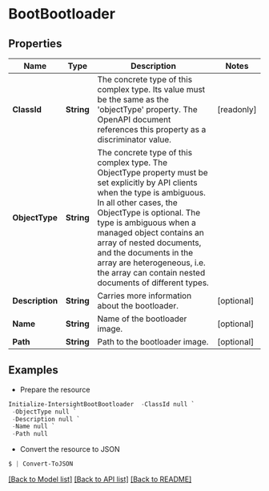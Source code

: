# BootBootloader
## Properties

Name | Type | Description | Notes
------------ | ------------- | ------------- | -------------
**ClassId** | **String** | The concrete type of this complex type. Its value must be the same as the &#39;objectType&#39; property. The OpenAPI document references this property as a discriminator value. | [readonly] 
**ObjectType** | **String** | The concrete type of this complex type. The ObjectType property must be set explicitly by API clients when the type is ambiguous. In all other cases, the  ObjectType is optional.  The type is ambiguous when a managed object contains an array of nested documents, and the documents in the array are heterogeneous, i.e. the array can contain nested documents of different types. | 
**Description** | **String** | Carries more information about the bootloader. | [optional] 
**Name** | **String** | Name of the bootloader image. | [optional] 
**Path** | **String** | Path to the bootloader image. | [optional] 

## Examples

- Prepare the resource
```powershell
Initialize-IntersightBootBootloader  -ClassId null `
 -ObjectType null `
 -Description null `
 -Name null `
 -Path null
```

- Convert the resource to JSON
```powershell
$ | Convert-ToJSON
```

[[Back to Model list]](../README.md#documentation-for-models) [[Back to API list]](../README.md#documentation-for-api-endpoints) [[Back to README]](../README.md)


